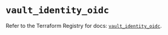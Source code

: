 # `vault_identity_oidc`

Refer to the Terraform Registry for docs: [`vault_identity_oidc`](https://registry.terraform.io/providers/hashicorp/vault/3.23.0/docs/resources/identity_oidc).
